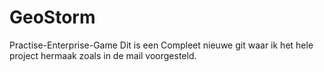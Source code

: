 # GeoStorm
Practise-Enterprise-Game
Dit is een Compleet nieuwe git waar ik het hele project hermaak zoals in de mail voorgesteld.
